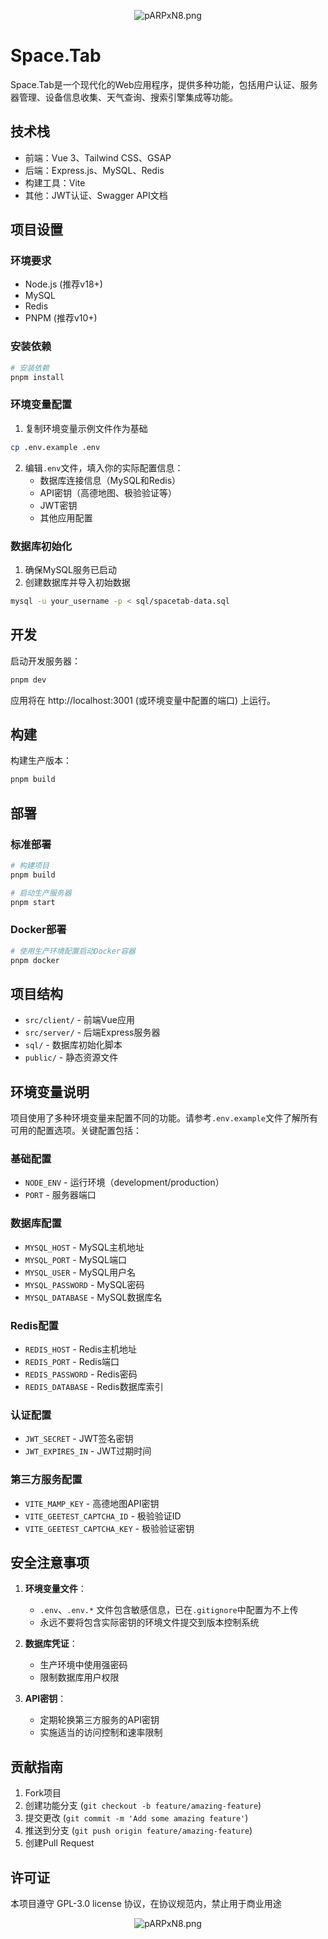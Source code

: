 <p align="center">
<img src="https://www.lingke.ink/wp-content/uploads/2025/08/space-scaled.png" alt="pARPxN8.png" border="0" />
</p>

# Space.Tab

Space.Tab是一个现代化的Web应用程序，提供多种功能，包括用户认证、服务器管理、设备信息收集、天气查询、搜索引擎集成等功能。

## 技术栈

- 前端：Vue 3、Tailwind CSS、GSAP
- 后端：Express.js、MySQL、Redis
- 构建工具：Vite
- 其他：JWT认证、Swagger API文档

## 项目设置

### 环境要求

- Node.js (推荐v18+)
- MySQL
- Redis
- PNPM (推荐v10+)

### 安装依赖

```bash
# 安装依赖
pnpm install
```

### 环境变量配置

1. 复制环境变量示例文件作为基础
```bash
cp .env.example .env
```

2. 编辑`.env`文件，填入你的实际配置信息：
   - 数据库连接信息（MySQL和Redis）
   - API密钥（高德地图、极验验证等）
   - JWT密钥
   - 其他应用配置

### 数据库初始化

1. 确保MySQL服务已启动
2. 创建数据库并导入初始数据
```bash
mysql -u your_username -p < sql/spacetab-data.sql
```

## 开发

启动开发服务器：

```bash
pnpm dev
```

应用将在 http://localhost:3001 (或环境变量中配置的端口) 上运行。

## 构建

构建生产版本：

```bash
pnpm build
```

## 部署

### 标准部署

```bash
# 构建项目
pnpm build

# 启动生产服务器
pnpm start
```

### Docker部署

```bash
# 使用生产环境配置启动Docker容器
pnpm docker
```

## 项目结构

- `src/client/` - 前端Vue应用
- `src/server/` - 后端Express服务器
- `sql/` - 数据库初始化脚本
- `public/` - 静态资源文件

## 环境变量说明

项目使用了多种环境变量来配置不同的功能。请参考`.env.example`文件了解所有可用的配置选项。关键配置包括：

### 基础配置
- `NODE_ENV` - 运行环境（development/production）
- `PORT` - 服务器端口

### 数据库配置
- `MYSQL_HOST` - MySQL主机地址
- `MYSQL_PORT` - MySQL端口
- `MYSQL_USER` - MySQL用户名
- `MYSQL_PASSWORD` - MySQL密码
- `MYSQL_DATABASE` - MySQL数据库名

### Redis配置
- `REDIS_HOST` - Redis主机地址
- `REDIS_PORT` - Redis端口
- `REDIS_PASSWORD` - Redis密码
- `REDIS_DATABASE` - Redis数据库索引

### 认证配置
- `JWT_SECRET` - JWT签名密钥
- `JWT_EXPIRES_IN` - JWT过期时间

### 第三方服务配置
- `VITE_MAMP_KEY` - 高德地图API密钥
- `VITE_GEETEST_CAPTCHA_ID` - 极验验证ID
- `VITE_GEETEST_CAPTCHA_KEY` - 极验验证密钥

## 安全注意事项

1. **环境变量文件**：
   - `.env`、`.env.*` 文件包含敏感信息，已在`.gitignore`中配置为不上传
   - 永远不要将包含实际密钥的环境文件提交到版本控制系统

2. **数据库凭证**：
   - 生产环境中使用强密码
   - 限制数据库用户权限

3. **API密钥**：
   - 定期轮换第三方服务的API密钥
   - 实施适当的访问控制和速率限制

## 贡献指南

1. Fork项目
2. 创建功能分支 (`git checkout -b feature/amazing-feature`)
3. 提交更改 (`git commit -m 'Add some amazing feature'`)
4. 推送到分支 (`git push origin feature/amazing-feature`)
5. 创建Pull Request

## 许可证

本项目遵守 GPL-3.0 license 协议，在协议规范内，禁止用于商业用途

<p align="center">
<img src="https://www.lingke.ink/wp-content/uploads/2025/08/work-scaled.png" alt="pARPxN8.png" border="0" />
</p>
